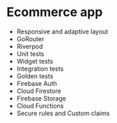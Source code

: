 # Ecommerce app

- Responsive and adaptive layout
- GoRouter
- Riverpod
- Unit tests
- Widget tests
- Integration tests
- Golden tests
- Firebase Auth
- Cloud Firestore
- Firebase Storage
- Cloud Functions
- Secure rules and Custom claims